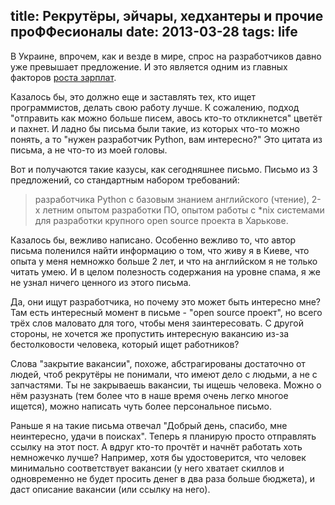 title: Рекрутëры, эйчары, хедхантеры и прочие проФФесионалы
date: 2013-03-28
tags: life
----

В Украине, впрочем, как и везде в мире, спрос на разработчиков давно уже
превышает предложение. И это является одним из главных факторов
[роста зарплат][1].

[1]: http://dou.ua/lenta/articles/salary-report-dec-2012/

Казалось бы, это должно еще и заставлять тех, кто ищет программистов, делать
свою работу лучше. К сожалению, подход "отправить как можно больше писем, авось
кто-то откликнется" цветëт и пахнет. И ладно бы письма были такие, из которых
что-то можно понять, а то "нужен разработчик Python, вам интересно?" Это цитата
из письма, а не что-то из моей головы.

Вот и получаются такие казусы, как сегодняшнее письмо. Письмо из 3 предложений,
со стандартным набором требований:

> разработчика Python с базовым знанием английского (чтение), 2-х летним опытом
> разработки ПО, опытом работы с *nix системами для разработки крупного open
> source проекта в Харькове.

Казалось бы, вежливо написано. Особенно вежливо то, что автор письма поленился
найти информацию о том, что живу я в Киеве, что опыта у меня немножко больше 2
лет, и что на английском я не только читать умею. И в целом полезность
содержания на уровне спама, я же не узнал ничего ценного из этого письма.

Да, они ищут разработчика, но почему это может быть интересно мне? Там есть
интересный момент в письме - "open source проект", но всего трëх слов маловато
для того, чтобы меня заинтересовать. С другой стороны, не хочется же пропустить
интересную вакансию из-за бестолковости человека, который ищет работников?

Слова "закрытие вакансии", похоже, абстрагированы достаточно от людей, чтоб
рекрутëры не понимали, что имеют дело с людьми, а не с запчастями. Ты не
закрываешь вакансии, ты ищешь человека. Можно о нëм разузнать (тем более что в
наше время очень легко многое ищется), можно написать чуть более персональное
письмо.

Раньше я на такие письма отвечал "Добрый день, спасибо, мне неинтересно, удачи в
поисках". Теперь я планирую просто отправлять ссылку на этот пост. А вдруг
кто-то прочтëт и начнëт работать хоть немножечко лучше? Например, хотя бы
удостоверится, что человек минимально соответствует вакансии (у него хватает
скиллов и одновременно не будет просить денег в два раза больше бюджета), и даст
описание вакансии (или ссылку на него).
